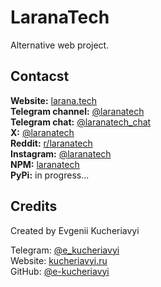 # LaranaTech

Alternative web project.

## Contacst

**Website:** [larana.tech](https://larana.tech)  
**Telegram channel:** [@laranatech](https://t.me/laranatech)  
**Telegram chat:** [@laranatech_chat](https://t.me/laranatech_chat)  
**X:** [@laranatech](https://x.com/laranatech)  
**Reddit:** [r/laranatech](https://www.reddit.com/r/laranatech/)  
**Instagram:** [@laranatech](https://www.instagram.com/laranatech)  
**NPM:** [laranatech](https://www.npmjs.com/org/laranatech)  
**PyPi:** in progress...

## Credits

Created by Evgenii Kucheriavyi

Telegram: [@e_kucheriavyi](https://t.me/e_kucheriavyi)  
Website: [kucheriavyi.ru](https://kucheriavyi.ru)  
GitHub: [@e-kucheriavyi](https://github.com/e-kucheriavyi)

